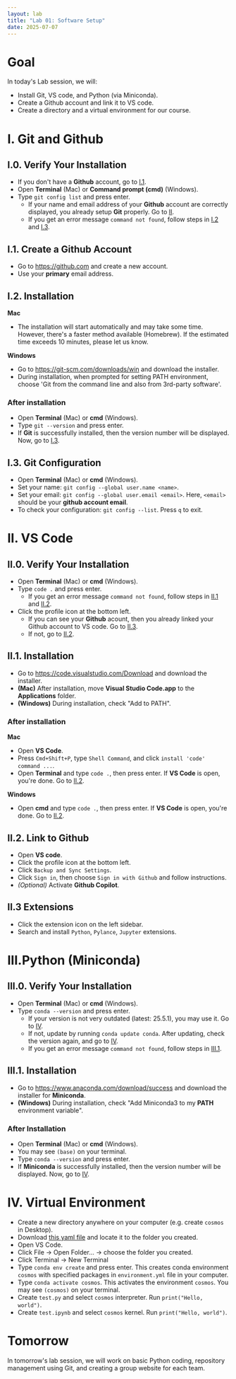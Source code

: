 ```yaml
---
layout: lab
title: "Lab 01: Software Setup"
date: 2025-07-07
---
```

# Goal

In today's Lab session, we will:

- Install Git, VS code, and Python (via Miniconda).
- Create a Github account and link it to VS code.
- Create a directory and a virtual environment for our course.

# I. Git and Github

## I.0. Verify Your Installation

- If you don't have a **Github** account, go to [I.1](#i1-create-a-github-account).
- Open **Terminal** (Mac) or **Command prompt (cmd)** (Windows).
- Type `git config list` and press enter.
  - If your name and email address of your **Github** account are correctly displayed, you already setup **Git** properly. Go to [II](#ii-vs-code).
  - If you get an error message `command not found`, follow steps in [I.2](#i2-installation) and [I.3](#i3-git-configuration).

## I.1. Create a Github Account

- Go to <https://github.com> and create a new account.
- Use your **primary** email address.

## I.2. Installation

**Mac**

- The installation will start automatically and may take some time. However, there's a faster method available (Homebrew). If the estimated time exceeds 10 minutes, please let us know.

**Windows**

- Go to <https://git-scm.com/downloads/win> and download the installer.
- During installation, when prompted for setting PATH environment, choose 'Git from the command line and also from 3rd-party software'.

### After installation

- Open **Terminal** (Mac) or **cmd** (Windows).
- Type `git --version` and press enter.
- If **Git** is successfully installed, then the version number will be displayed. Now, go to [I.3](#i3-git-configuration).

## I.3. Git Configuration

- Open **Terminal** (Mac) or **cmd** (Windows).
- Set your name: `git config --global user.name <name>`.
- Set your email: `git config --global user.email <email>`. Here, `<email>` should be your **github account email**.
- To check your configuration: `git config --list`. Press `q` to exit.

# II. VS Code

## II.0. Verify Your Installation

- Open **Terminal** (Mac) or **cmd** (Windows).
- Type `code .` and press enter.
  - If you get an error message `command not found`, follow steps in [II.1](#ii1-installation) and [II.2](#ii2-link-to-github).
- Click the profile icon at the bottom left.
  - If you can see your **Github** acount, then you already linked your Github account to VS code. Go to [II.3](#ii3-extensions).
  - If not, go to [II.2](#ii2-link-to-github).

## II.1. Installation

- Go to <https://code.visualstudio.com/Download> and download the installer.
- **(Mac)** After installation, move **Visual Studio Code.app** to the **Applications** folder.
- **(Windows)** During installation, check "Add to PATH".

### After installation

**Mac**

- Open **VS Code**.
- Press `Cmd+Shift+P`, type `Shell Command`, and click `install 'code' command ...`.
- Open **Terminal** and type `code .`, then press enter. If **VS Code** is open, you're done. Go to [II.2](#ii2-link-to-github).

**Windows**

- Open  **cmd** and type `code .`, then press enter. If **VS Code** is open, you're done. Go to [II.2](#ii2-link-to-github).

## II.2. Link to Github

- Open **VS code**.
- Click the profile icon at the bottom left.
- Click `Backup and Sync Settings`.
- Click `Sign in`, then choose `Sign in with Github` and follow instructions.
- *(Optional)* Activate **Github Copilot**.

## II.3 Extensions
- Click the extension icon on the left sidebar.
- Search and install `Python`, `Pylance`, `Jupyter` extensions.

# III.Python (Miniconda)
## III.0. Verify Your Installation
- Open **Terminal** (Mac) or **cmd** (Windows).
- Type `conda --version` and press enter.
  - If your version is not very outdated (latest: 25.5.1), you may use it. Go to [IV](#iv-virtual-environment).
  - If not, update by running `conda update conda`. After updating, check the version again, and go to [IV](#iv-virtual-environment).
  - If you get an error message `command not found`, follow steps in [III.1](#iii1-installation).

## III.1. Installation

- Go to <https://www.anaconda.com/download/success> and download the installer for **Miniconda**.
- **(Windows)** During installation, check "Add Miniconda3 to my **PATH** environment variable".

### After Installation

- Open **Terminal** (Mac) or **cmd** (Windows).
- You may see `(base)` on your terminal.
- Type `conda --version` and press enter.
- If **Miniconda** is successfully installed, then the version number will be displayed. Now, go to [IV](#iv-virtual-environment).

# IV. Virtual Environment
- Create a new directory anywhere on your computer (e.g. create `cosmos` in Desktop).
- Download [this yaml file](/cosmos/static_files/environment.yml) and locate it to the folder you created.
- Open VS Code.
- Click File -> Open Folder... -> choose the folder you created.
- Click Terminal -> New Terminal
- Type `conda env create` and press enter. This creates conda environment `cosmos` with specified packages in `environment.yml` file in your computer.
- Type `conda activate cosmos`. This activates the environment `cosmos`. You may see `(cosmos)` on your terminal.
- Create `test.py` and select `cosmos` interpreter. Run `print("Hello, world")`.
- Create `test.ipynb` and select `cosmos` kernel. Run `print("Hello, world")`.


# Tomorrow

In tomorrow's lab session, we will work on basic Python coding, repository management using Git, and creating a group website for each team.
